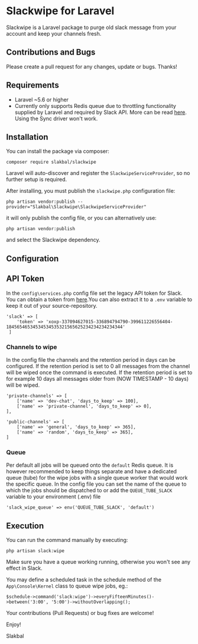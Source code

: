 # Slackwipe for Laravel

Slackwipe is a Laravel package to purge old slack message from your account and keep your channels fresh.

## Contributions and Bugs

Please create a pull request for any changes, update or bugs. Thanks!

## Requirements

- Laravel ~5.6 or higher
- Currently only supports Redis queue due to throttling functionality supplied by Laravel and required by Slack API. More can be read [here](https://laravel.com/docs/5.6/queues#rate-limiting). Using the Sync driver won't work.

## Installation

You can install the package via composer:

```
composer require slakbal/slackwipe
```

Laravel will auto-discover and register the `SlackwipeServiceProvider`, so no further setup is required.

After installing, you must publish the `slackwipe.php` configuration file:

```
php artisan vendor:publish --provider="Slakbal\Slackwipe\SlackwipeServiceProvider"
```

it will only publish the config file, or you can alternatively use:

```
php artisan vendor:publish
```

and select the Slackwipe dependency.

## Configuration

## API Token

In the `config\services.php` config file set the legacy API token for Slack. You can obtain a token from [here](https://api.slack.com/custom-integrations/legacy-tokens).You can also extract it to a `.env` variable to keep it out of your source-repository.  

```
'slack' => [
    'token' => 'xoxp-337094627015-336894794790-399611226556404-18456546534534534535321565625234234234234344'
 ]
``` 

### Channels to wipe

In the config file the channels and the retention period in days can be configured. If the retention period is set to 0 all messages from the channel will be wiped once the command is executed. If the retention period is set to for example 10 days all messages older from (NOW TIMESTAMP - 10 days) will be wiped.  

```
'private-channels' => [
    ['name' => 'dev-chat', 'days_to_keep' => 100],
    ['name' => 'private-channel', 'days_to_keep' => 0],
],

'public-channels' => [
    ['name' => 'general', 'days_to_keep' => 365],
    ['name' => 'random', 'days_to_keep' => 365],
]        
```

### Queue

Per default all jobs will be queued onto the `default` Redis queue. It is however recommended to keep things separate and have a dedicated queue (tube) for the wipe jobs with a single queue worker that would work the specific queue. In the config file you can set the name of the queue to which the jobs should be dispatched to or add the `QUEUE_TUBE_SLACK` variable to your environment (.env) file   

```
'slack_wipe_queue' => env('QUEUE_TUBE_SLACK', 'default')      
```

## Execution

You can run the command manually by executing:

```
php artisan slack:wipe
```

Make sure you have a queue working running, otherwise you won't see any effect in Slack.

You may define a scheduled task in the schedule method of the `App\Console\Kernel` class to queue wipe jobs, eg.:

```
$schedule->command('slack:wipe')->everyFifteenMinutes()->between('3:00', '5:00')->withoutOverlapping();
```

Your contributions (Pull Requests) or bug fixes are welcome!

Enjoy!

Slakbal
